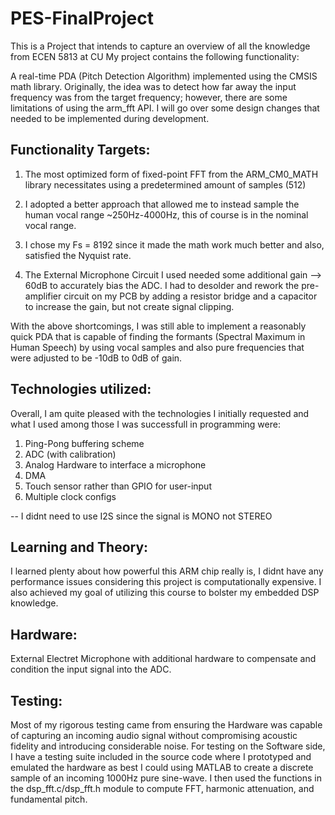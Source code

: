 # PES-FinalProject
This is a Project that intends to capture an overview of all the knowledge from ECEN 5813 at CU
My project contains the following functionality:

A real-time PDA (Pitch Detection Algorithm) implemented using the CMSIS math library.
Originally, the idea was to detect how far away the input frequency was from the
target frequency; however, there are some limitations of using the arm_fft API.
I will go over some design changes that needed to be implemented during development.

## Functionality Targets:
1. The most optimized form of fixed-point FFT from the ARM_CM0_MATH library necessitates 
using a predetermined amount of samples (512)

2. I adopted a better approach that allowed me to instead sample the human vocal range
~250Hz-4000Hz, this of course is in the nominal vocal range.

3. I chose my Fs = 8192 since it made the math work much better and also, satisfied the
Nyquist rate.

4. The External Microphone Circuit I used needed some additional gain --> 60dB to accurately bias the ADC.
I had to desolder and rework the pre-amplifier circuit on my PCB by adding a resistor bridge and a capacitor to increase the gain, but not create signal clipping.

With the above shortcomings, I was still able to implement a reasonably quick PDA that
is capable of finding the formants (Spectral Maximum in Human Speech) by using vocal samples
and also pure frequencies that were adjusted to be -10dB to 0dB of gain.

## Technologies utilized:
Overall, I am quite pleased with the technologies I initially requested and what I used
among those I was successfull in programming were:

1. Ping-Pong buffering scheme
2. ADC (with calibration)
3. Analog Hardware to interface a microphone
4. DMA
5. Touch sensor rather than GPIO for user-input
6. Multiple clock configs 

-- I didnt need to use I2S since the signal is MONO not STEREO

## Learning and Theory:
I learned plenty about how powerful this ARM chip really is, I didnt have any performance
issues considering this project is computationally expensive. I also achieved my goal of utilizing this course to bolster my embedded DSP knowledge.

## Hardware:
External Electret Microphone with additional hardware to compensate and condition the input signal into the ADC.

## Testing: 
Most of my rigorous testing came from ensuring the Hardware was capable of capturing an incoming audio
signal without compromising acoustic fidelity and introducing considerable noise.
For testing on the Software side, I have a testing suite included in the source code
where I prototyped and emulated the hardware as best I could using MATLAB to create
a discrete sample of an incoming 1000Hz pure sine-wave. I then used the functions in the 
dsp_fft.c/dsp_fft.h module to compute FFT, harmonic attenuation, and fundamental pitch.
